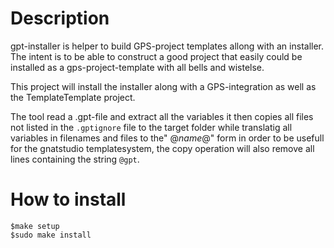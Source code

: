 # Description
gpt-installer is helper to build GPS-project templates allong with an installer.
The intent is to be able to construct a good project that 
easily could be installed as a gps-project-template with all bells and wistelse.


This project will install the installer along with a GPS-integration as
well as the TemplateTemplate project.

The tool read a .gpt-file and extract all the variables it then copies all files not listed in
the ```.gptignore``` file to the target folder while translatig all variables in filenames and files to the" @_name_@" form in order to be usefull for the gnatstudio templatesystem,
the copy operation will also remove all lines containing the string ```@gpt```.

# How to install
```
$make setup
$sudo make install
```

